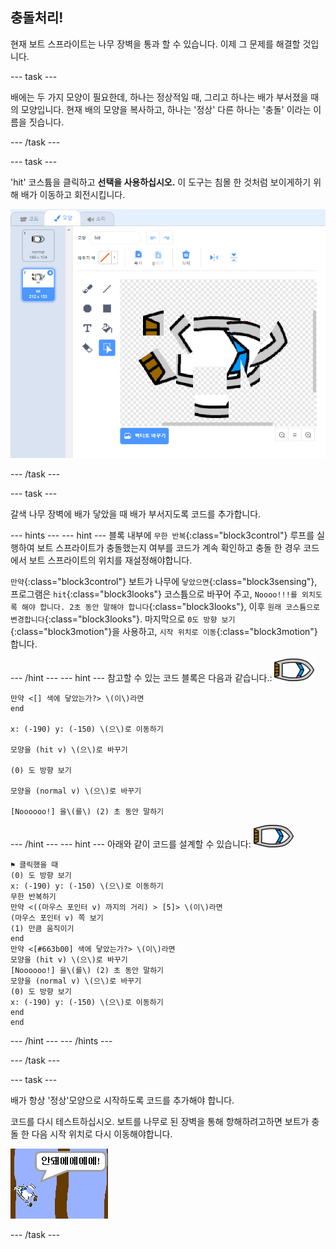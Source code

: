 ## 충돌처리!

현재 보트 스프라이트는 나무 장벽을 통과 할 수 있습니다. 이제 그 문제를 해결할 것입니다.

--- task ---

배에는 두 가지 모양이 필요한데, 하나는 정상적일 때, 그리고 하나는 배가 부서졌을 때의 모양입니다. 현재 배의 모양을 복사하고, 하나는 '정상' 다른 하나는 '충돌' 이라는 이름을 짓습니다.

--- /task ---

--- task ---

'hit' 코스튬을 클릭하고 **선택을 사용하십시오.** 이 도구는 침몰 한 것처럼 보이게하기 위해 배가 이동하고 회전시킵니다.

![스크린샷](images/boat-hit-costume-annotated.png)

--- /task ---

--- task ---

갈색 나무 장벽에 배가 닿았을 때 배가 부서지도록 코드를 추가합니다.

--- hints --- 
--- hint --- 
블록 내부에 `무한 반복`{:class="block3control"} 루프를 실행하여 보트 스프라이트가 충돌했는지 여부를 코드가 계속 확인하고 충돌 한 경우 코드에서 보트 스프라이트의 위치를 재설정해야합니다.

`만약`{:class="block3control"} 보트가 나무에 `닿았으면`{:class="block3sensing"}, 프로그램은 `hit`{:class="block3looks"} 코스튬으로 바꾸어 주고, `Noooo!!!를 외치도록 해야 합니다. 2초 동안 말해야 합니다`{:class="block3looks"}, 이후 `원래 코스튬으로 변경합니다`{:class="block3looks"}. 마지막으로 `0도 방향 보기`{:class="block3motion"}을 사용하고, `시작 위치로 이동`{:class="block3motion"} 합니다.

--- /hint --- 
--- hint --- 
참고할 수 있는 코드 블록은 다음과 같습니다.: ![보트 스프라이트](images/boat_resize.png)

```blocks3
만약 <[] 색에 닿았는가?> \(이\)라면
end

x: (-190) y: (-150) \(으\)로 이동하기

모양을 (hit v) \(으\)로 바꾸기

(0) 도 방향 보기

모양을 (normal v) \(으\)로 바꾸기

[Noooooo!] 을\(를\) (2) 초 동안 말하기
```

--- /hint --- --- hint --- 아래와 같이 코드를 설계할 수 있습니다: ![보트 스프라이트](images/boat_resize.png)

```blocks3
⚑ 클릭했을 때
(0) 도 방향 보기
x: (-190) y: (-150) \(으\)로 이동하기
무한 반복하기 
만약 <((마우스 포인터 v) 까지의 거리) > [5]> \(이\)라면 
(마우스 포인터 v) 쪽 보기
(1) 만큼 움직이기
end
만약 <[#663b00] 색에 닿았는가?> \(이\)라면 
모양을 (hit v) \(으\)로 바꾸기
[Noooooo!] 을\(를\) (2) 초 동안 말하기
모양을 (normal v) \(으\)로 바꾸기
(0) 도 방향 보기
x: (-190) y: (-150) \(으\)로 이동하기
end
end
```

--- /hint --- --- /hints ---

--- /task ---

--- task ---

배가 항상 '정상'모양으로 시작하도록 코드를 추가해야 합니다.

코드를 다시 테스트하십시오. 보트를 나무로 된 장벽을 통해 항해하려고하면 보트가 충돌 한 다음 시작 위치로 다시 이동해야합니다.

 ![스크린샷](images/boat-crash.png)

--- /task ---